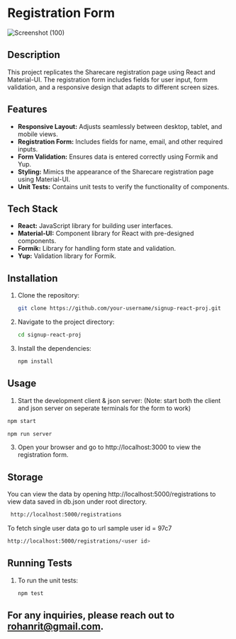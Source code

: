 # Registration Form

![Screenshot (100)](https://github.com/user-attachments/assets/4f838499-b0d4-44e9-81ee-664829edcf33)

## Description

This project replicates the Sharecare registration page using React and Material-UI. The registration form includes fields for user input, form validation, and a responsive design that adapts to different screen sizes.

## Features

- **Responsive Layout:** Adjusts seamlessly between desktop, tablet, and mobile views.
- **Registration Form:** Includes fields for name, email, and other required inputs.
- **Form Validation:** Ensures data is entered correctly using Formik and Yup.
- **Styling:** Mimics the appearance of the Sharecare registration page using Material-UI.
- **Unit Tests:** Contains unit tests to verify the functionality of components.

## Tech Stack

- **React:** JavaScript library for building user interfaces.
- **Material-UI:** Component library for React with pre-designed components.
- **Formik:** Library for handling form state and validation.
- **Yup:** Validation library for Formik.

## Installation

1. Clone the repository:
   ```bash
   git clone https://github.com/your-username/signup-react-proj.git
   ```

2. Navigate to the project directory:
   ```bash
   cd signup-react-proj
   ```

3. Install the dependencies:
   ```bash
   npm install
   ```

## Usage

1.  Start the development client & json server: (Note: start both the client and json server on seperate terminals for the form to work)
   ```bash
   npm start
   ```

   ```bash
   npm run server
   ```

3.  Open your browser and go to http://localhost:3000 to view the registration form.

## Storage

You can view the data by opening http://localhost:5000/registrations to view data saved in db.json under root directory.
   ```bash
    http://localhost:5000/registrations
   ```
To fetch single user data go to url
sample user id = 97c7 

   ```bash
   http://localhost:5000/registrations/<user id>
   ```

## Running Tests

1. To run the unit tests:
   ```bash
   npm test
   ```

## For any inquiries, please reach out to rohanrit@gmail.com.
